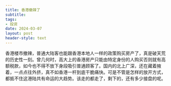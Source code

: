 ```yaml
---
title: 香港撤辣了
subtitle: 
tags: 
- 投资
date: 2024-03-07
layout: post
header-style: text
---
```


香港楼市撤辣，普通大陆客也能跟香港本地人一样的政策购买房产了，真是破天荒的历史性一刻。曾几何时，高大上的香港房产只能由特定身份的人购买否则就有高额税款，如今也不得不放下身段吸引普通顾客了。国内的北上广深，还在藏着掖着，一点点往外挤，真不如香港一杆到底干脆痛快。可是不管是怎样的放开方式，都抵不住这港陆共有命运的大趋势。该走的都走了，剩下的，还有多少接盘的呢。